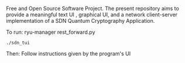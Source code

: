 Free and Open Source Software Project. The present repository aims to provide a meaningful text UI , graphical UI, and a network client-server implementation
of a SDN Quantum Cryptography Application. 

To run:
    ryu-manager rest_forward.py
	
	
    ./sdn_tui
    
Then:
Follow instructions given by the program's UI  



